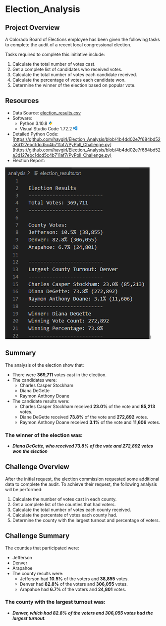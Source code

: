 # Election_Analysis

## Project Overview
A Colorado Board of Elections employee has been given the following tasks to complete the audit of a recent local congressional election.

Tasks required to complete this initiative include:
1. Calculate the total number of votes cast.
2. Get a complete list of candidates who received votes.
3. Calculate the total number of votes each candidate received.
4. Calculate the percentage of votes each candidate won.
5. Determine the winner of the election based on popular vote.

## Resources
- Data Source: [election_results.csv](Resources/election_results.csv)
- Software: 
  - Python 3.10.8 <img src="Graphics/PythonLogo.png" width="3%" height="3%">
  - Visual Studio Code 1.72.2 <img src="Graphics/VScode.png" width="3%" height="3%">
- Detailed Python Code: [https://github.com/havgirl/Election_Analysis/blob/4b4dd02e7f684bd52a3d127ebc1dcd5c4b711af7/PyPoll_Challenge.py](https://github.com/havgirl/Election_Analysis/blob/4b4dd02e7f684bd52a3d127ebc1dcd5c4b711af7/PyPoll_Challenge.py)
- Election Report:

![Resources/Election_txtfile_results.png](Resources/Election_txtfile_results.png)!

## Summary
The analysis of the election show that:
- There were **369,711** votes cast in the election.
- The candidates were:
  - Charles Casper Stockham
  - Diana DeGette
  - Raymon Anthony Doane
- The candidate results were:
  - Charles Casper Stockham received **23.0%** of the vote and **85,213** votes.
  - Diane DeGette received **73.8%** of the vote and **272,892** votes.
  - Raymon Anthony Doane received **3.1%** of the vote and **11,606** votes.

### The winner of the election was:
   - **_Diana DeGette, who received 73.8% of the vote and 272,892 votes won the election_**


## Challenge Overview
After the initial request, the election commission requested some additional data to complete the audit.  To achieve their request, the following analysis will be performed:

1. Calculate the number of votes cast in each county.
2. Get a complete list of the counties that had voters.
3. Calculate the total number of votes each county received.
4. Calculate the percentate of votes each county had.
5. Determine the county with the largest turnout and percentage of voters.

## Challenge Summary
The counties that participated were:
  - Jefferson
  - Denver
  - Arapahoe
- The county results were:
  - Jefferson had **10.5%** of the voters and **38,855** votes.
  - Denver had **82.8%** of the voters and **306,055** votes.
  - Arapahoe had **6.7%** of the voters and **24,801** votes.

### The county with the largest turnout was:
  - **_Denver, which had 82.8% of the voters and 306,055 votes had the largest turnout._**
